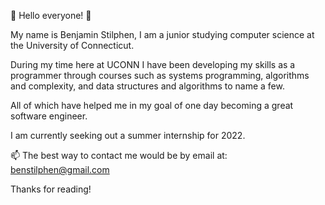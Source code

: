 👋 Hello everyone! 👋

My name is Benjamin Stilphen, I am a junior studying computer science at the University of Connecticut.

During my time here at UCONN I have been developing my skills as a programmer through courses such as systems programming, algorithms and complexity, and data structures and algorithms to name a few. 

All of which have helped me in my goal of one day becoming a great software engineer.

I am currently seeking out a summer internship for 2022.

📫 The best way to contact me would be by email at: benstilphen@gmail.com

Thanks for reading!
